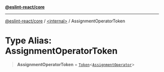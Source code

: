 [**@eslint-react/core**](../../README.md)

***

[@eslint-react/core](../../README.md) / [\<internal\>](../README.md) / AssignmentOperatorToken

# Type Alias: AssignmentOperatorToken

> **AssignmentOperatorToken** = [`Token`](../interfaces/Token.md)\<[`AssignmentOperator`](AssignmentOperator.md)\>
